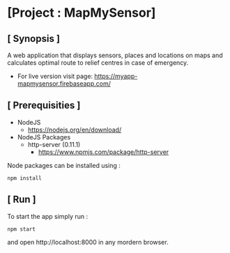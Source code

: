 # [Project : MapMySensor]

## [ Synopsis ]

A web application that displays sensors, places and locations on maps and calculates optimal route to relief centres in case of emergency.

- For live version visit page: https://myapp-mapmysensor.firebaseapp.com/

## [ Prerequisities ]

- NodeJS
  - https://nodejs.org/en/download/
- NodeJS Packages
  - http-server (0.11.1)
    - https://www.npmjs.com/package/http-server

Node packages can be installed using : 
~~~~
npm install
~~~~

## [ Run ]

To start the app simply run :
~~~~
npm start
~~~~
and open http://localhost:8000 in any mordern browser.